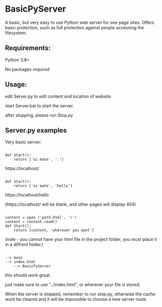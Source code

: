 # BasicPyServer
A basic, but very easy to use Python web server for one page sites. Offers basic protection, such as full protection against people accessing the filesystem.

## Requirements:
Python 3.8+

No packages required

## Usage:
edit Server.py to edit content and location of website

start Server.bat to start the server.

after stopping, please run Stop.py

## Server.py examples

Very basic server:

<code>
def Start():
    return ['oi mate', '.']
</code>

https://localhost/


<code>
def Start():
    return ['oi mate', 'hello']
</code>

https://localhost/hello

(https://localhost/ will be blank, and other pages will display 404)


<code>
content = open ('path.html', 'r')
content = content.read()
def Start():
    return [content, 'wherever you want']
</code>

(note - you cannot have your html file in the project folder, you must place it in a diffrent folder.)

<code>
--> base
--> index.html
    --> BasicPyServer

</code>
this should work great.

just make sure to use "../index.html", or wherever your file is stored.

When the server is stopped, remember to run stop.py, otherwise the cache wont be cleared and it will be impossible to choose a new server route.



